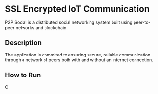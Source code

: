 # SSL Encrypted IoT Communication

P2P Social is a distributed social networking system built using peer-to-peer networks and blockchain.

## Description

The application is commited to ensuring secure, reilable communication through a network of peers both with and without an internet connection.

## How to Run

C
